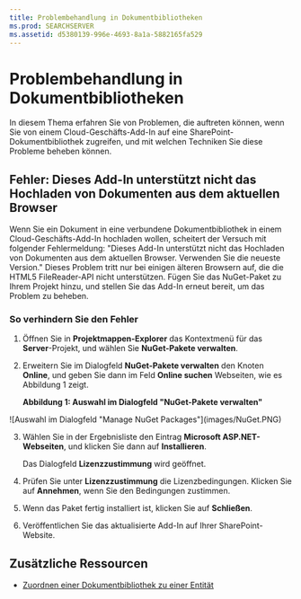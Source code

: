 ```yaml
---
title: Problembehandlung in Dokumentbibliotheken
ms.prod: SEARCHSERVER
ms.assetid: d5380139-996e-4693-8a1a-5882165fa529
---
```



# Problembehandlung in Dokumentbibliotheken
In diesem Thema erfahren Sie von Problemen, die auftreten können, wenn Sie von einem Cloud-Geschäfts-Add-In auf eine SharePoint-Dokumentbibliothek zugreifen, und mit welchen Techniken Sie diese Probleme beheben können.






## Fehler: Dieses Add-In unterstützt nicht das Hochladen von Dokumenten aus dem aktuellen Browser

Wenn Sie ein Dokument in eine verbundene Dokumentbibliothek in einem Cloud-Geschäfts-Add-In hochladen wollen, scheitert der Versuch mit folgender Fehlermeldung: "Dieses Add-In unterstützt nicht das Hochladen von Dokumenten aus dem aktuellen Browser. Verwenden Sie die neueste Version." Dieses Problem tritt nur bei einigen älteren Browsern auf, die die HTML5 FileReader-API nicht unterstützen. Fügen Sie das NuGet-Paket zu Ihrem Projekt hinzu, und stellen Sie das Add-In erneut bereit, um das Problem zu beheben.




### So verhindern Sie den Fehler


1. Öffnen Sie in **Projektmappen-Explorer** das Kontextmenü für das **Server**-Projekt, und wählen Sie **NuGet-Pakete verwalten**.


2. Erweitern Sie im Dialogfeld **NuGet-Pakete verwalten** den Knoten **Online**, und geben Sie dann im Feld **Online suchen** Webseiten, wie es Abbildung 1 zeigt.

   **Abbildung 1: Auswahl im Dialogfeld "NuGet-Pakete verwalten"**



!\[Auswahl im Dialogfeld "Manage NuGet Packages"](images/NuGet.PNG)





3. Wählen Sie in der Ergebnisliste den Eintrag **Microsoft ASP.NET-Webseiten**, und klicken Sie dann auf **Installieren**.

    Das Dialogfeld **Lizenzzustimmung** wird geöffnet.


4. Prüfen Sie unter **Lizenzzustimmung** die Lizenzbedingungen. Klicken Sie auf **Annehmen**, wenn Sie den Bedingungen zustimmen.


5. Wenn das Paket fertig installiert ist, klicken Sie auf **Schließen**.


6. Veröffentlichen Sie das aktualisierte Add-In auf Ihrer SharePoint-Website.



## Zusätzliche Ressourcen
<a name="bk_addresources"> </a>


-  [Zuordnen einer Dokumentbibliothek zu einer Entität](associate-a-document-library-with-an-entity.md)



